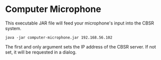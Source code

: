 # Computer Microphone
This executable JAR file will feed your microphone's input into the CBSR system.

```
java -jar computer-microphone.jar 192.168.56.102
```

The first and only argument sets the IP address of the CBSR server. If not set, it will be requested in a dialog.